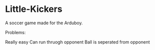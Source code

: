 # Little-Kickers

A soccer game made for the Arduboy.

Problems:

Really easy
Can run thruogh opponent
Ball is seperated from opponent
